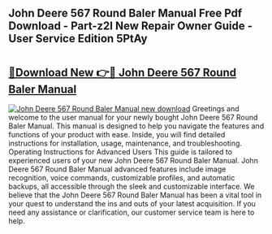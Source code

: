 ## John Deere 567 Round Baler Manual Free Pdf Download - Part-z2I New Repair Owner Guide - User Service Edition 5PtAy

# <h2><a href="http://bc90051.oget.top/?id=John+Deere+567+Round+Baler+Manual">🔗Download New 👉🔴 John Deere 567 Round Baler Manual</a></h2>

[![John Deere 567 Round Baler Manual new download](https://i.imgur.com/5g1atiW.png)](http://bc90051.oget.top/?id=John+Deere+567+Round+Baler+Manual)
Greetings and welcome to the user manual for your newly bought John Deere 567 Round Baler Manual. This manual is designed to help you navigate the features and functions of your product with ease. Inside, you will find detailed instructions for installation, usage, maintenance, and troubleshooting. Operating Instructions for Advanced Users This guide is tailored to experienced users of your new John Deere 567 Round Baler Manual. John Deere 567 Round Baler Manual advanced features include image recognition, voice commands, customizable profiles, and automatic backups, all accessible through the sleek and customizable interface. We believe that the John Deere 567 Round Baler Manual has been a vital tool in your quest to understand the ins and outs of your latest acquisition. If you need any assistance or clarification, our customer service team is here to help.
